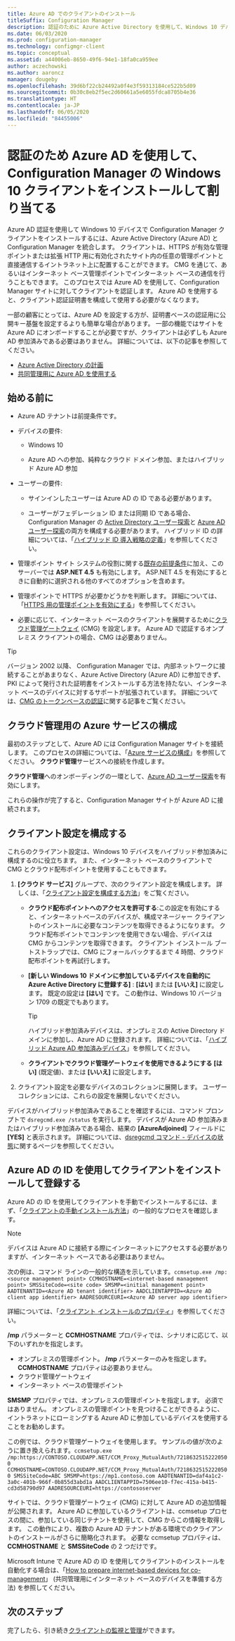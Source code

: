 ```yaml
---
title: Azure AD でのクライアントのインストール
titleSuffix: Configuration Manager
description: 認証のために Azure Active Directory を使用して、Windows 10 デバイスで Configuration Manager クライアントをインストールして割り当てる
ms.date: 06/03/2020
ms.prod: configuration-manager
ms.technology: configmgr-client
ms.topic: conceptual
ms.assetid: a44006eb-8650-49f6-94e1-18fa0ca959ee
author: aczechowski
ms.author: aaroncz
manager: dougeby
ms.openlocfilehash: 39d6bf22cb24492a0f4e3f59313184ce522b5d09
ms.sourcegitcommit: 0b30c8eb2f5ec2d60661a5e6055fdca8705b4e36
ms.translationtype: HT
ms.contentlocale: ja-JP
ms.lasthandoff: 06/05/2020
ms.locfileid: "84455006"
---
```

# <a name="install-and-assign-configuration-manager-windows-10-clients-using-azure-ad-for-authentication"></a>認証のため Azure AD を使用して、Configuration Manager の Windows 10 クライアントをインストールして割り当てる

Azure AD 認証を使用して Windows 10 デバイスで Configuration Manager クライアントをインストールするには、Azure Active Directory (Azure AD) と Configuration Manager を統合します。 クライアントは、HTTPS が有効な管理ポイントまたは拡張 HTTP 用に有効化されたサイト内の任意の管理ポイントと直接通信するイントラネット上に配置することができます。 CMG を通じて、あるいはインターネット ベース管理ポイントでインターネット ベースの通信を行うこともできます。 このプロセスでは Azure AD を使用して、Configuration Manager サイトに対してクライアントを認証します。 Azure AD を使用すると、クライアント認証証明書を構成して使用する必要がなくなります。

一部の顧客にとっては、Azure AD を設定する方が、証明書ベースの認証用に公開キー基盤を設定するよりも簡単な場合があります。 一部の機能ではサイトを Azure AD にオンボードすることが必要ですが、クライアントは必ずしも Azure AD 参加済みである必要はありません。<!-- SCCMDocs issue 1259 --> 詳細については、以下の記事を参照してください。

- [Azure Active Directory の計画](../../plan-design/security/plan-for-security.md#bkmk_planazuread)
- [共同管理用に Azure AD を使用する](../../../comanage/quickstart-hybrid-aad.md)

## <a name="before-you-begin"></a>始める前に

- Azure AD テナントは前提条件です。  

- デバイスの要件:  

  - Windows 10  

  - Azure AD への参加、純粋なクラウド ドメイン参加、またはハイブリッド Azure AD 参加  

- ユーザーの要件:  

  - サインインしたユーザーは Azure AD の ID である必要があります。

  - ユーザーがフェデレーション ID または同期 ID である場合、Configuration Manager の [Active Directory ユーザー探索](../../servers/deploy/configure/about-discovery-methods.md#bkmk_aboutUser)と [Azure AD ユーザー探索](../../servers/deploy/configure/about-discovery-methods.md#azureaddisc)の両方を構成する必要があります。 ハイブリッド ID の詳細については、「[ハイブリッド ID 導入戦略の定義](https://docs.microsoft.com/azure/active-directory/hybrid/plan-hybrid-identity-design-considerations-identity-adoption-strategy)」を参照してください。<!--497750-->

- 管理ポイント サイト システムの役割に関する[既存の前提条件](../../plan-design/configs/site-and-site-system-prerequisites.md#bkmk_2012MPpreq)に加え、このサーバーでは **ASP.NET 4.5** も有効にします。 ASP.NET 4.5 を有効にするときに自動的に選択される他のすべてのオプションを含めます。  

- 管理ポイントで HTTPS が必要かどうかを判断します。 詳細については、「[HTTPS 用の管理ポイントを有効にする](../manage/cmg/certificates-for-cloud-management-gateway.md#bkmk_mphttps)」を参照してください。  

- 必要に応じて、インターネット ベースのクライアントを展開するために[クラウド管理ゲートウェイ](../manage/cmg/plan-cloud-management-gateway.md) (CMG) を設定します。 Azure AD で認証するオンプレミス クライアントの場合、CMG は必要ありません。  

> [!TIP]
> バージョン 2002 以降、<!--5686290--> Configuration Manager では、内部ネットワークに接続することがあまりなく、Azure Active Directory (Azure AD) に参加できず、PKI によって発行された証明書をインストールする方法を持たない、インターネット ベースのデバイスに対するサポートが拡張されています。 詳細については、[CMG のトークンベースの認証](deploy-clients-cmg-token.md)に関する記事をご覧ください。

## <a name="configure-azure-services-for-cloud-management"></a>クラウド管理用の Azure サービスの構成

最初のステップとして、Azure AD には Configuration Manager サイトを接続します。 このプロセスの詳細については、「[Azure サービスの構成](../../servers/deploy/configure/azure-services-wizard.md)」を参照してください。 **クラウド管理**サービスへの接続を作成します。

**クラウド管理**へのオンボーディングの一環として、[Azure AD ユーザー探索](../../servers/deploy/configure/configure-discovery-methods.md#azureaadisc)を有効にします。

これらの操作が完了すると、Configuration Manager サイトが Azure AD に接続されます。

## <a name="configure-client-settings"></a>クライアント設定を構成する

これらのクライアント設定は、Windows 10 デバイスをハイブリッド参加済みに構成するのに役立ちます。 また、インターネット ベースのクライアントで CMG とクラウド配布ポイントを使用することもできます。

1. **[クラウド サービス]** グループで、次のクライアント設定を構成します。 詳しくは、「[クライアント設定を構成する方法](configure-client-settings.md)」をご覧ください。

    - **クラウド配布ポイントへのアクセスを許可する**:この設定を有効にすると、インターネットベースのデバイスが、構成マネージャー クライアントのインストールに必要なコンテンツを取得できるようになります。 クラウド配布ポイントでコンテンツを使用できない場合、デバイスは CMG からコンテンツを取得できます。 クライアント インストール ブートストラップでは、CMG にフォールバックするまで 4 時間、クラウド配布ポイントを再試行します。<!--495533-->  

    - **[新しい Windows 10 ドメインに参加しているデバイスを自動的に Azure Active Directory に登録する]** : **[はい]** または **[いいえ]** に設定します。 既定の設定は **[はい]** です。 この動作は、Windows 10 バージョン 1709 の既定でもあります。

        > [!TIP]
        > ハイブリッド参加済みデバイスは、オンプレミスの Active Directory ドメインに参加し、Azure AD に登録されます。 詳細については、「[ハイブリッド Azure AD 参加済みデバイス](https://docs.microsoft.com/azure/active-directory/devices/concept-azure-ad-join-hybrid)」を参照してください。<!-- MEMDocs#325 -->

    - **クライアントでクラウド管理ゲートウェイを使用できるようにする** **[はい]** (既定値)、または **[いいえ]** に設定します。  

2. クライアント設定を必要なデバイスのコレクションに展開します。 ユーザー コレクションには、これらの設定を展開しないでください。

デバイスがハイブリッド参加済みであることを確認するには、コマンド プロンプトで `dsregcmd.exe /status` を実行します。 デバイスが Azure AD 参加済みまたはハイブリッド参加済みである場合、結果の **[AzureAdjoined]** フィールドに **[YES]** と表示されます。 詳細については、[dsregcmd コマンド - デバイスの状態](https://docs.microsoft.com/azure/active-directory/devices/troubleshoot-device-dsregcmd)に関するページを参照してください。

## <a name="install-and-register-the-client-using-azure-ad-identity"></a>Azure AD の ID を使用してクライアントをインストールして登録する

Azure AD の ID を使用してクライアントを手動でインストールするには、まず、「[クライアントの手動インストール方法](deploy-clients-to-windows-computers.md#BKMK_Manual)」の一般的なプロセスを確認します。

> [!Note]  
> デバイスは Azure AD に接続する際にインターネットにアクセスする必要がありますが、インターネット ベースである必要はありません。

次の例は、コマンド ラインの一般的な構造を示しています。`ccmsetup.exe /mp:<source management point> CCMHOSTNAME=<internet-based management point> SMSSiteCode=<site code> SMSMP=<initial management point> AADTENANTID=<Azure AD tenant identifier> AADCLIENTAPPID=<Azure AD client app identifier> AADRESOURCEURI=<Azure AD server app identifier>`

詳細については、「[クライアント インストールのプロパティ](about-client-installation-properties.md)」を参照してください。

**/mp** パラメーターと **CCMHOSTNAME** プロパティでは、シナリオに応じて、以下のいずれかを指定します。

- オンプレミスの管理ポイント。 **/mp** パラメーターのみを指定します。 **CCMHOSTNAME** プロパティは必要ありません。
- クラウド管理ゲートウェイ
- インターネット ベースの管理ポイント

**SMSMP** プロパティでは、オンプレミスの管理ポイントを指定します。 必須ではありません。 オンプレミスの管理ポイントを見つけることができるように、イントラネットにローミングする Azure AD に参加しているデバイスを使用することをお勧めします。

この例では、クラウド管理ゲートウェイを使用します。 サンプルの値が次のように置き換えられます。`ccmsetup.exe /mp:https://CONTOSO.CLOUDAPP.NET/CCM_Proxy_MutualAuth/72186325152220500 CCMHOSTNAME=CONTOSO.CLOUDAPP.NET/CCM_Proxy_MutualAuth/72186325152220500 SMSSiteCode=ABC SMSMP=https://mp1.contoso.com AADTENANTID=daf4a1c2-3a0c-401b-966f-0b855d3abd1a AADCLIENTAPPID=7506ee10-f7ec-415a-b415-cd3d58790d97 AADRESOURCEURI=https://contososerver`

サイトでは、クラウド管理ゲートウェイ (CMG) に対して Azure AD の追加情報が公開されます。 Azure AD に参加しているクライアントは、ccmsetup プロセスの間に、参加している同じテナントを使用して、CMG からこの情報を取得します。 この動作により、複数の Azure AD テナントがある環境でのクライアントのインストールがさらに簡略化されます。 必要な ccmsetup プロパティは、**CCMHOSTNAME** と **SMSSiteCode** の 2 つだけです。<!--3607731-->

Microsoft Intune で Azure AD の ID を使用してクライアントのインストールを自動化する場合は、「[How to prepare internet-based devices for co-management](../../../comanage/how-to-prepare-Win10.md#install-the-configuration-manager-client)」 (共同管理用にインターネット ベースのデバイスを準備する方法) を参照してください。

## <a name="next-steps"></a>次のステップ

完了したら、引き続き[クライアントの監視と管理](../manage/monitor-clients.md)ができます。
